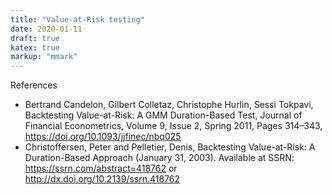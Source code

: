 ```yaml
---
title: "Value-at-Risk testing"
date: 2020-01-11
draft: true
katex: true
markup: "mmark"
---
```



References

* Bertrand Candelon, Gilbert Colletaz, Christophe Hurlin, Sessi Tokpavi, Backtesting Value-at-Risk: A GMM Duration-Based Test, Journal of Financial Econometrics, Volume 9, Issue 2, Spring 2011, Pages 314–343, https://doi.org/10.1093/jjfinec/nbq025 
* Christoffersen, Peter and Pelletier, Denis, Backtesting Value-at-Risk: A Duration-Based Approach (January 31, 2003). Available at SSRN: https://ssrn.com/abstract=418762 or http://dx.doi.org/10.2139/ssrn.418762 



